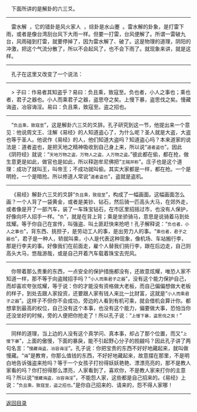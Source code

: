 &emsp;下面所讲的是解卦的六三爻。
___
&emsp;雷水解  ，它的错卦是风火家人  ，综卦是水山蹇  。雷水解的卦象，是打雷下雨，或者是像台湾刮台风下大雨一样。但要一打雷，台风便解了。所谓一雷破九台，风雨碰到打雷，就要停掉了，因为雷水解了、破了。这是物理的道理，阴阳的冲激，把这个气流分散了，所以不会起风了，也不会下雨了。就现象来讲，就是这样。
___
&emsp;孔子在这里又改变了一个说法：
___
&emsp;> 子曰：作易者其知盗乎？易曰：负且乘，致寇至。负也者，小人之事也；乘也者，君子之器也。小人而乘君子之器，盗思夺之矣。上慢下暴，盗思伐之矣。慢藏诲盗，冶容诲淫。易曰：负且乘，致寇至。盗之招也。
___
&emsp;“``负且乘，致寇至``”，这是解卦六三爻的爻辞。孔子研究到这一节，他提出来一个意见：他说周文王、注解《易经》的人知道盗心了，为什么呢？圣人就是大盗，大盗也等于圣人。他说作《易经》的人，他们知道大盗吗？知道盗心吗？本来道家的说法是：道者盗也，是把天地之精神吸收到自己身上来，所以说“``道者盗也``”。因此《阴符经》就说：“``天地万物之盗，万物人之盗，人万物之盗。``”彼此都在偷，都在抢，做生意更是如此，做官也是如此，所以释迦牟尼佛把“``王贼并称``”。庄子也是这个道理：成功了就叫王，叫帝王；不成功就叫偷。其实大家都是一样，都在抢。一个是明抢，一个是暗抢。所以修道人常说“``道者盗也``”，盗就是盗机。
___
&emsp;《易经》解卦六三爻的爻辞“``负且乘，致寇至``”，构成了一幅画面。这幅画面怎么画？一个人背了一袋黄金，或者是美钞、钻石，然后骑一匹高头大马，在郊外走，或者像是开了一部汽车，装了一车珠宝钻石，在市区里招摇过市，也没有人保护，好像向坏人招手一样。“``负``”，就是在背上背；乘是坐骄骑马，意思是说骑着马到处炫耀。等于你自己在宣传，叫强盗、叫土匪赶快来抢吧！孔子解释说：“``负也者，小人之事也``”，背东西、挑担子，是劳动工人的事，是出劳力人的事。“``乘也者，君子之器也``”，君子是一种人，轿就叫乘，小人是代表这种现象，像机场、车站搬行李，那是行李夫的事。好像我们在前面走，雇个人替我们挑行李，跟在后边走，自己则高头大马，悠哉游哉，或是自己开着汽车载着珠宝去兜风。
___
&emsp;你带着那么贵重的东西，一点安全的保护措施都没有，还故意炫耀，唯恐人家不知道一样，那不等于向盗贼招手吗？“``小人而乘君子之器``”，没有这个能力保护自己，而却喜欢夸张炫耀，等于说：你的才能没有资格做大老板，而自己偏偏想做大老板的样子，到处去跟人家投资，还要跟人家有钱人来比一比财富，这就是“``小人而乘君子之器``”。这样子不但你不会成功，旁边的人看到有机可乘，就会借机会算计你。都想拿到最高的权位，自己没有这个本事，也没有这个能力，偏要做大事，恐怕当你还没坐好的时候，旁的人便把你抢走了！所以孔子说：“``上慢下暴，盗思伐之矣！``”
___
&emsp;同样的道理，当上边的人没有这个真学问、真本事，却占了那个位置，而又“``上慢下暴``”，上面的傲慢，下面的暴戾，能不引起野心分子的觊觎吗？因此孔子讲了两句名言：“``慢藏诲盗，冶容诲淫``”。孔子说：你把宝贵的东西不好好地藏起来，就叫做慢藏。“``诲``”是教育，你那么值钱的东西，不好好地藏起来，故意摆在那里，不是明白地告诉强盗来抢吗？等于一个女孩子打扮得妖妖艳艳、漂漂亮亮的，那不是教人家看的吗？你打扮得那么漂亮，人家看到了，喜欢你，不是教人家来打你的主意吗？所以说“``慢藏诲盗，冶容诲淫``”，不能怨人家，这些都是自己招来的。《易经》上说：“``负且乘，致寇至，盗之招也。``”是你自己招来的、请来的，怨不得人家哪！
___
[返回目录](../../master/README.md#目录)